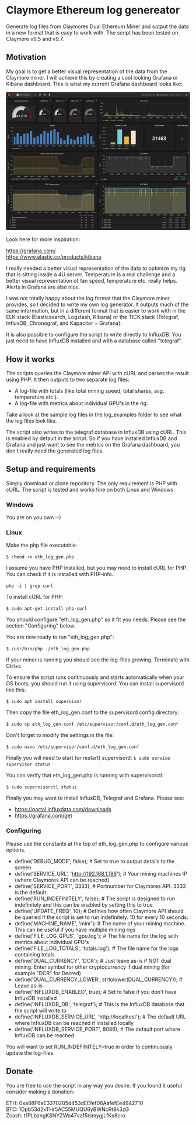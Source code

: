 # Claymore Ethereum log genereator
Generate log files from Claymores Dual Ethereum Miner and output the data in a new format 
 that is easy to work with. The script has been tested on Claymore v9.5 and v9.7.


## Motivation
My goal is to get a better visual representation of the data from the Claymore miner. I will 
achieve this by creating a cool looking Grafana or Kibana dashboard. This is what my current 
 Grafana dashboard looks like: 
 
 ![Alt text](./grafana-dashboard/grafana-screenshot_01.png?raw=true "Dashboard") 

Look here for more inspiration: 

https://grafana.com/  
https://www.elastic.co/products/kibana

I really needed a better visual representation of the data to optimize my rig that is sitting 
inside a 4U server. Temperature is a real challenge and a better visual representation of fan 
speed, temperature etc. really helps. Alerts in Grafana are also nice. 

I was not totally happy about the log format that the Claymore miner provides, so I decided 
to write my own log generator. It outputs much of the same information, but in a different 
format that is easier to work with in the ELK stack (Elasticsearch, Logstash, Kibana) or 
the TICK stack (Telegraf, InfluxDB, Chronograf, and Kapacitor + Grafana). 

It is also possible to configure the script to write directly to InfluxDB. You just need to 
have InfluxDB installed and with a database called "telegraf".


## How it works
The scripts queries the Claymore miner API with cURL and parses the result using PHP. 
It then outputs to two separate log files: 
- A log-file with totals (like total mining speed, total shares, avg. temperature etc.).
- A log-file with metrics about individual GPU's in the rig. 

Take a look at the sample log files in the log_examples folder to see what the log files look 
like.

The script also writes to the telegraf database in InfluxDB using cURL. This is enabled by 
default in the script. So if you have installed InfluxDB and Grafana and just want to see 
the metrics on the Grafana dashboard, you don't really need the generated log files.

## Setup and requirements 
Simply download or clone repository. The only requirement is PHP with cURL. The script is 
tested and works fine on both Linux and Windows.  

### Windows
You are on you own :-)

### Linux
Make the php file executable:  

`$ chmod +x eth_log_gen.php`

I assume you have PHP installed, but you may need to install cURL for PHP. You can check if it 
is installed with PHP-info.:   

`php -i | grep curl`

To install cURL for PHP:  

`$ sudo apt-get install php-curl`

You should configure "eth_log_gen.php" so it fit you needs. Please see the section "Configuring" 
below. 

You are now ready to run "eth_log_gen.php":

`$ /usr/bin/php ./eth_log_gen.php`

If your miner is running you should see the log-files growing. Terminate with Ctrl+c.

To ensure the script runs continuously and starts automatically when your OS boots, you should 
run it using supervisord. You can install supervisord like this:

`$ sudo apt install supervisor`

Then copy the file eth_log_gen.conf to the supervisord config directory:

`$ sudo cp eth_log_gen.conf /etc/supervisor/conf.d/eth_log_gen.conf`

Don't forget to modify the settings in the file: 

`$ sudo nano /etc/supervisor/conf.d/eth_log_gen.conf`

Finally you will need to start (or restart) supervisord: 
`$ sudo service supervisor status`

You can verify that eth_log_gen.php is running with supervisorctl: 

`$ sudo supervisorctl status`

Finally you may want to install InfluxDB, Telegraf and Grafana. Please see: 

  - https://portal.influxdata.com/downloads
  - https://grafana.com/get


### Configuring
Please use the constants at the top of eth_log_gen.php to configure various options. 
 
 - define('DEBUG_MODE', false);
 \# Set to true to output details to the screen
 - define('SERVICE_URL', 'http://192.168.1.186');
 \# Your mining machines IP (where Claymores API can be reached) 
 - define('SERVICE_PORT', 3333);
 \# Portnumber for Claymores API. 3333 is the default. 
 - define('RUN_INDEFINITELY', false); 
 \# The script is designed to run indefinitely and this can be enabled by setting this to true
 - define('UPDATE_FREQ', 10); 
 \# Defines how often Claymore API should be queried if the script is set to run indefinitely. 10 for every 10 seconds. 
 - define('MACHINE_NAME', 'minr');
 \# The name of your mining machine. This can be useful if you have multiple mining rigs
 - define('FILE_LOG_GPUS', 'gpu.log');
 \# The file name for the log with metrics about individual GPU's
 - define('FILE_LOG_TOTALS', 'totals.log');
 \# The file name for the logs containing totals 
 - define('DUAL_CURRENCY', 'DCR'); 
 \# Just leave as-is if NOT dual mining. Enter symbol for other cryptocurrency if dual mining (for example "DCR" for Decred)
 - define('DUAL_CURRENCY_LOWER', strtolower(DUAL_CURRENCY)); 
 \# Leave as-is
 - define('INFLUXDB_ENABLED', true);
 \# Set to false if you don't have InfluxDB installed
 - define('INFLUXDB_DB', 'telegraf');
 \# This is the InfluxDB database that the script will write to 
 - define('INFLUXDB_SERVICE_URL', 'http://localhost');
 \# The default URL where InfluxDB can be reached if installed locally
 - define('INFLUXDB_SERVICE_PORT', 8086);
 \# The default port where InfluxDB can be reached

You will want to set RUN_INDEFINITELY=true in order to continuously update the log-files.

  
## Donate
You are free to use the script in any way you desire. If you found it useful consider making 
a donation: 

ETH: 0xa88F6aE3370205d453dEEfef06AafefEe4942710  
BTC: 1Dpb53d2xTHr5AC55MUQU6yBWNcRt8k3zG  
Zcash: t1PLbzngKSNYZWo47va15tsmygjLfKx8cro  

